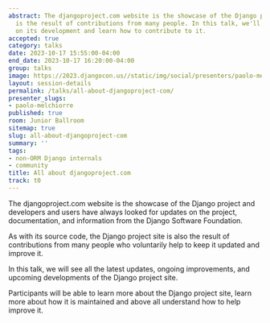 ```yaml
---
abstract: The djangoproject.com website is the showcase of the Django project and
  is the result of contributions from many people. In this talk, we'll update you
  on its development and learn how to contribute to it.
accepted: true
category: talks
date: 2023-10-17 15:55:00-04:00
end_date: 2023-10-17 16:20:00-04:00
group: talks
image: https://2023.djangocon.us//static/img/social/presenters/paolo-melchiorre.png
layout: session-details
permalink: /talks/all-about-djangoproject-com/
presenter_slugs:
- paolo-melchiorre
published: true
room: Junior Ballroom
sitemap: true
slug: all-about-djangoproject-com
summary: ''
tags:
- non-ORM Django internals
- community
title: All about djangoproject.com
track: t0
---
```


The djangoproject.com website is the showcase of the Django project and developers and users have always looked for updates on the project, documentation, and information from the Django Software Foundation.

As with its source code, the Django project site is also the result of contributions from many people who voluntarily help to keep it updated and improve it.

In this talk, we will see all the latest updates, ongoing improvements, and upcoming developments of the Django project site.

Participants will be able to learn more about the Django project site, learn more about how it is maintained and above all understand how to help improve it.
